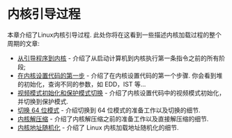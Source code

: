 # 内核引导过程

本章介绍了Linux内核引导过程. 此处你将在这看到一些描述内核加载过程的整个周期的文章: 

* [从引导程序到内核](linux-bootstrap-1.md) - 介绍了从启动计算机到内核执行第一条指令之前的所有阶段;
* [在内核设置代码的第一步](linux-bootstrap-2.md) - 介绍了在内核设置代码的第一个步骤. 你会看到堆的初始化，查询不同的参数，如 EDD，IST 等...
* [视频模式初始化和保护模式切换](linux-bootstrap-3.md) - 介绍了内核设置代码中的视频模式初始化，并切换到保护模式. 
* [切换 64 位模式](linux-bootstrap-4.md) - 介绍切换到 64 位模式的准备工作以及切换的细节. 
* [内核解压缩](linux-bootstrap-5.md) - 介绍了内核解压缩之前的准备工作以及直接解压缩的细节. 
* [内核地址随机化](linux-bootstrap-6.md) - 介绍了 Linux 内核加载地址随机化的细节. 
